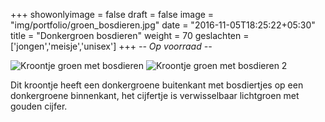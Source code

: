 +++
showonlyimage = false
draft = false
image = "img/portfolio/groen_bosdieren.jpg"
date = "2016-11-05T18:25:22+05:30"
title = "Donkergroen bosdieren"
weight = 70
geslachten = ['jongen','meisje','unisex']
+++
*-- Op voorraad --*

<!--more-->
![Kroontje groen met bosdieren][1]
![Kroontje groen met bosdieren 2][2]

Dit kroontje heeft een donkergroene buitenkant met bosdiertjes op een donkergroene binnenkant, het cijfertje is verwisselbaar lichtgroen met gouden cijfer.

[1]: /img/portfolio/groen_bosdieren.jpg
[2]: /img/portfolio/alternatieven/groen_bosdieren2.jpg

